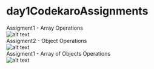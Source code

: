 # day1CodekaroAssignments

Assigment1 - Array Operations<br />
![alt text](https://github.com/BharathPagadala/output/blob/main/assi1.png?raw=true)<br />
Assigment2 - Object Operations<br />
![alt text](https://github.com/BharathPagadala/output/blob/main/assi2.png?raw=true)<br />
Assigment1 - Array of Objects Operations<br />
![alt text](https://github.com/BharathPagadala/output/blob/main/Assi3.png?raw=true)
